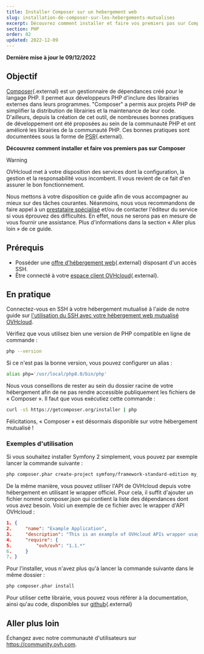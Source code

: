 ```yaml
---
title: Installer Composer sur un hebergement web
slug: installation-de-composer-sur-les-hebergements-mutualises
excerpt: Découvrez comment installer et faire vos premiers pas sur Composer.
section: PHP
order: 02
updated: 2022-12-09
---
```


**Dernière mise à jour le 09/12/2022**

## Objectif

[Composer](https://getcomposer.org/){.external} est un gestionnaire de dépendances créé pour le langage PHP. Il permet aux développeurs PHP d'inclure des librairies externes dans leurs programmes. "Composer" a permis aux projets PHP de simplifier la distribution de librairies et la maintenance de leur code. D'ailleurs, depuis la création de cet outil, de nombreuses bonnes pratiques de développement ont été proposées au sein de la communauté PHP et ont amélioré les librairies de la communauté PHP. Ces bonnes pratiques sont documentées sous la forme de [PSR](http://www.php-fig.org/){.external}.

**Découvrez comment installer et faire vos premiers pas sur Composer**

> [!warning]
>
> OVHcloud met à votre disposition des services dont la configuration, la gestion et la responsabilité vous incombent. Il vous revient de ce fait d'en assurer le bon fonctionnement.
> 
> Nous mettons à votre disposition ce guide afin de vous accompagner au mieux sur des tâches courantes. Néanmoins, nous vous recommandons de faire appel à un [prestataire spécialisé](https://partner.ovhcloud.com/fr/) et/ou de contacter l'éditeur du service si vous éprouvez des difficultés. En effet, nous ne serons pas en mesure de vous fournir une assistance. Plus d'informations dans la section « Aller plus loin » de ce guide.
> 

## Prérequis

- Posséder une [offre d'hébergement web](https://www.ovhcloud.com/fr/web-hosting/){.external} disposant d'un accès SSH.
- Être connecté à votre [espace client OVHcloud](https://www.ovh.com/auth/?action=gotomanager&from=https://www.ovh.com/fr/&ovhSubsidiary=fr){.external}.


## En pratique

Connectez-vous en SSH à votre hébergement mutualisé à l'aide de notre guide sur [l'utilisation du SSH avec votre hébergement web mutualisé OVHcloud](https://docs.ovh.com/fr/hosting/mutualise-le-ssh-sur-les-hebergements-mutualises/).

Vérifiez que vous utilisez bien une version de PHP compatible en ligne de commande :


```bash
php --version
```

Si ce n'est pas la bonne version, vous pouvez configurer un alias :


```bash
alias php='/usr/local/php8.0/bin/php'
```

Nous vous conseillons de rester au sein du dossier racine de votre hébergement afin de ne pas rendre accessible publiquement les fichiers de « Composer ». Il faut que vous exécutiez cette commande :


```bash
curl -sS https://getcomposer.org/installer | php
```

Félicitations, « Composer » est désormais disponible sur votre hébergement mutualisé !


### Exemples d'utilisation

Si vous souhaitez installer Symfony 2 simplement, vous pouvez par exemple lancer la commande suivante :


```bash
php composer.phar create-project symfony/framework-standard-edition my_project_name "2.7.*"
```

De la même manière, vous pouvez utiliser l'API de OVHcloud depuis votre hébergement en utilisant le wrapper officiel. Pour cela, il suffit d'ajouter un fichier nommé composer.json qui contient la liste des dépendances dont vous avez besoin. Voici un exemple de ce fichier avec le wrapper d'API OVHcloud :


```json
1. {
2.     "name": "Example Application",
3.     "description": "This is an example of OVHcloud APIs wrapper usage",
4.     "require": {
5.         "ovh/ovh": "1.1.*"
6.     }
7. }
```

Pour l'installer, vous n'avez plus qu'à lancer la commande suivante dans le même dossier :


```bash
php composer.phar install
```

Pour utiliser cette librairie, vous pouvez vous référer à la documentation, ainsi qu'au code, disponibles sur [github](https://github.com/ovh/php-ovh){.external}


## Aller plus loin

Échangez avec notre communauté d'utilisateurs sur <https://community.ovh.com>.
